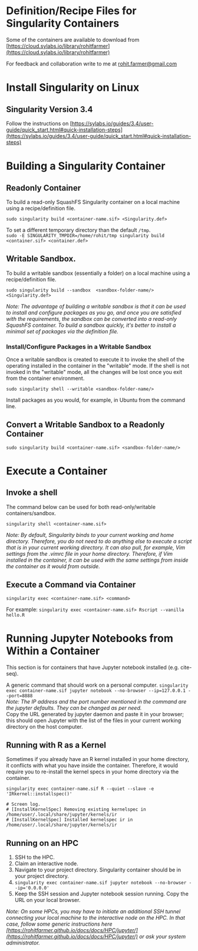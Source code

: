 # Definition/Recipe Files for Singularity Containers
Some of the containers are available to download from [https://cloud.sylabs.io/library/rohitfarmer](https://cloud.sylabs.io/library/rohitfarmer)

For feedback and collaboration write to me at [rohit.farmer@gmail.com](mailto:rohit.farmer@gmail.com)

# Install Singularity on Linux
## Singularity Version 3.4
Follow the instructions on [https://sylabs.io/guides/3.4/user-guide/quick_start.html#quick-installation-steps](https://sylabs.io/guides/3.4/user-guide/quick_start.html#quick-installation-steps)

# Building a Singularity Container
## Readonly Container
To build a read-only SquashFS Singularity container on a local machine using a recipe/definition file.  

`sudo singularity build <container-name.sif> <Singularity.def>`  

To set a different temporary directory than the default `/tmp`.  
`sudo -E SINGULARITY_TMPDIR=/home/rohit/tmp singularity build <container.sif> <container.def>`

## Writable Sandbox.
To build a writable sandbox (essentially a folder) on a local machine using a recipe/definition file.  

`sudo singularity build --sandbox  <sandbox-folder-name/> <Singularity.def>`

*Note: The advantage of building a writable sandbox is that it can be used to install and configure packages as you go, and once you are satisfied with the requirements, the sandbox can be converted into a read-only SquashFS container. To build a sandbox quickly, it's better to install a minimal set of packages via the definition file.*  

### Install/Configure Packages in a Writable Sandbox
Once a writable sandbox is created to execute it to invoke the shell of the operating installed in the container in the "writable" mode. If the shell is not invoked in the "writable" mode, all the changes will be lost once you exit from the container environment.  

`sudo singularity shell --writable <sandbox-folder-name/>`

Install packages as you would, for example, in Ubuntu from the command line.

## Convert a Writable Sandbox to a Readonly Container

`sudo singularity build <container-name.sif> <sandbox-folder-name/>`

# Execute a Container
## Invoke a shell 
The command below can be used for both read-only/writable containers/sandbox.  

`singularity shell <container-name.sif>`  

*Note: By default, Singularity binds to your current working and home directory. Therefore, you do not need to do anything else to execute a script that is in your current working directory. It can also pull, for example, Vim settings from the .vimrc file in your home directory. Therefore, if Vim installed in the container, it can be used with the same settings from inside the container as it would from outside.*

## Execute a Command via Container

`singularity exec <container-name.sif> <command>`

For example: `singularity exec <container-name.sif> Rscript --vanilla hello.R`  

# Running Jupyter Notebooks from Within a Container
This section is for containers that have Jupyter notebook installed (e.g. cite-seq). 

A generic command that should work on a personal computer. `singularity exec container-name.sif jupyter notebook --no-browser --ip=127.0.0.1 --port=8888`  
*Note: The IP address and the port number mentioned in the command are the jupyter defaults. They can be changed as per need.*  
Copy the URL generated by jupyter daemon and paste it in your browser; this should open Jupyter with the list of the files in your current working directory on the host computer. 

## Running with R as a Kernel
Sometimes if you already have an R kernel installed in your home directory, it conflicts with what you have inside the container. Therefore, it would require you to re-install the kernel specs in your home directory via the container. 

```
singularity exec container-name.sif R --quiet --slave -e 'IRkernel::installspec()'

# Screen log.
# [InstallKernelSpec] Removing existing kernelspec in /home/user/.local/share/jupyter/kernels/ir
# [InstallKernelSpec] Installed kernelspec ir in /home/user/.local/share/jupyter/kernels/ir
```

## Running on an HPC
1. SSH to the HPC.
2. Claim an interactive node.
3. Navigate to your project directory. Singularity container should be in your project directory. 
4. `singularity exec container-name.sif jupyter notebook --no-browser --ip='0.0.0.0'`
5. Keep the SSH session and Jupyter notebook session running. Copy the URL on your local browser. 

*Note: On some HPCs, you may have to initiate an additional SSH tunnel connecting your local machine to the interactive node on the HPC. In that case, follow some generic instructions here [https://rohitfarmer.github.io/docs/docs/HPC/jupyter/](https://rohitfarmer.github.io/docs/docs/HPC/jupyter/) or ask your system administrator.* 
